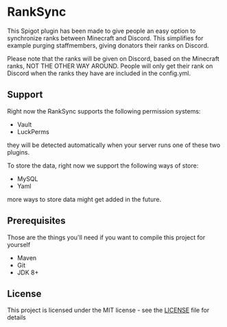 # RankSync
This Spigot plugin has been made to give people an easy option to synchronize
ranks between Minecraft and Discord. This simplifies for example purging staffmembers,
giving donators their ranks on Discord.

Please note that the ranks will be given on Discord, based on the Minecraft ranks, 
NOT THE OTHER WAY AROUND. People will only get their rank on Discord when the ranks
they have are included in the config.yml.

## Support
Right now the RankSync supports the following permission systems:
- Vault
- LuckPerms

they will be detected automatically when your server runs one of these two plugins.

To store the data, right now we support the following ways of store:
- MySQL
- Yaml

more ways to store data might get added in the future.

## Prerequisites
Those are the things you'll need if you want to compile this project for yourself
- Maven
- Git
- JDK 8+


## License
This project is licensed under the MIT license - see the [LICENSE](LICENSE.md) file for details
